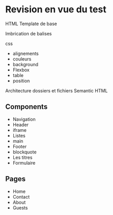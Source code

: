# Revision en vue du test

HTML Template de base

Imbrication de balises

css

- alignements
- couleurs
- background
- Flexbox
- table
- position

Architecture dossiers et fichiers
Semantic HTML

## Components

- Navigation
- Header
- iframe
- Listes
- main
- Footer
- blockquote
- Les titres
- Formulaire

## Pages

- Home
- Contact
- About
- Guests
